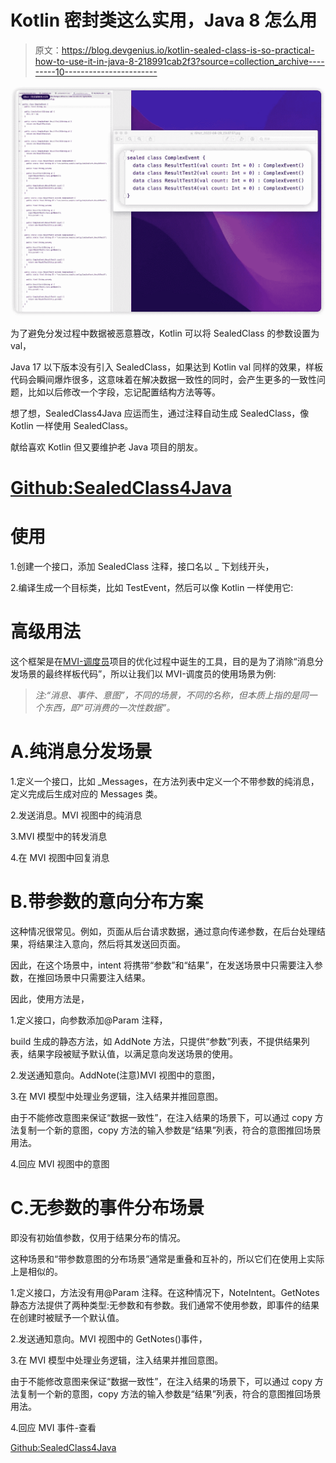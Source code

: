 # Kotlin 密封类这么实用，Java 8 怎么用

> 原文：<https://blog.devgenius.io/kotlin-sealed-class-is-so-practical-how-to-use-it-in-java-8-218991cab2f3?source=collection_archive---------10----------------------->

![](img/6afaa852b8950e5741d741b5f9164e83.png)

为了避免分发过程中数据被恶意篡改，Kotlin 可以将 SealedClass 的参数设置为 val，

Java 17 以下版本没有引入 SealedClass，如果达到 Kotlin val 同样的效果，样板代码会瞬间爆炸很多，这意味着在解决数据一致性的同时，会产生更多的一致性问题，比如以后修改一个字段，忘记配置结构方法等等。

想了想，SealedClass4Java 应运而生，通过注释自动生成 SealedClass，像 Kotlin 一样使用 SealedClass。

献给喜欢 Kotlin 但又要维护老 Java 项目的朋友。

# [Github:SealedClass4Java](https://github.com/KunMinX/SealedClass4Java)

# 使用

1.创建一个接口，添加 SealedClass 注释，接口名以 _ 下划线开头，

2.编译生成一个目标类，比如 TestEvent，然后可以像 Kotlin 一样使用它:

# 高级用法

这个框架是在[MVI-调度员](https://github.com/KunMinX/MVI-Dispatcher)项目的优化过程中诞生的工具，目的是为了消除“消息分发场景的最终样板代码”，所以让我们以 MVI-调度员的使用场景为例:

> *注:“消息、事件、意图”，不同的场景，不同的名称，但本质上指的是同一个东西，即“可消费的一次性数据”。*

# A.纯消息分发场景

1.定义一个接口，比如 _Messages，在方法列表中定义一个不带参数的纯消息，定义完成后生成对应的 Messages 类。

2.发送消息。MVI 视图中的纯消息

3.MVI 模型中的转发消息

4.在 MVI 视图中回复消息

# B.带参数的意向分布方案

这种情况很常见。例如，页面从后台请求数据，通过意向传递参数，在后台处理结果，将结果注入意向，然后将其发送回页面。

因此，在这个场景中，intent 将携带“参数”和“结果”，在发送场景中只需要注入参数，在推回场景中只需要注入结果。

因此，使用方法是，

1.定义接口，向参数添加@Param 注释，

build 生成的静态方法，如 AddNote 方法，只提供“参数”列表，不提供结果列表，结果字段被赋予默认值，以满足意向发送场景的使用。

2.发送通知意向。AddNote(注意)MVI 视图中的意图，

3.在 MVI 模型中处理业务逻辑，注入结果并推回意图。

由于不能修改意图来保证“数据一致性”，在注入结果的场景下，可以通过 copy 方法复制一个新的意图，copy 方法的输入参数是“结果”列表，符合的意图推回场景用法。

4.回应 MVI 视图中的意图

# C.无参数的事件分布场景

即没有初始值参数，仅用于结果分布的情况。

这种场景和“带参数意图的分布场景”通常是重叠和互补的，所以它们在使用上实际上是相似的。

1.定义接口，方法没有用@Param 注释。在这种情况下，NoteIntent。GetNotes 静态方法提供了两种类型:无参数和有参数。我们通常不使用参数，即事件的结果在创建时被赋予一个默认值。

2.发送通知意向。MVI 视图中的 GetNotes()事件，

3.在 MVI 模型中处理业务逻辑，注入结果并推回意图。

由于不能修改意图来保证“数据一致性”，在注入结果的场景下，可以通过 copy 方法复制一个新的意图，copy 方法的输入参数是“结果”列表，符合的意图推回场景用法。

4.回应 MVI 事件-查看

[Github:SealedClass4Java](https://github.com/KunMinX/SealedClass4Java)